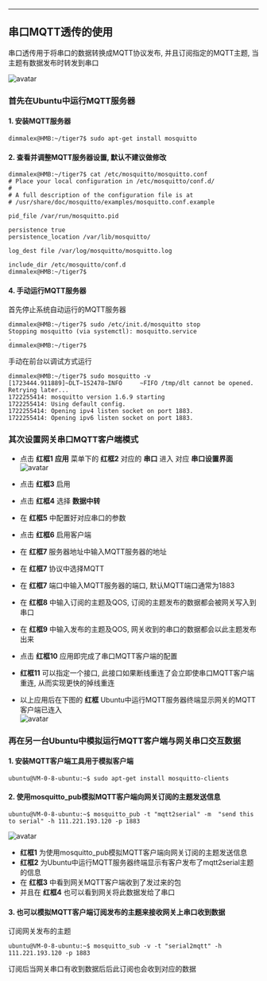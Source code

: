 
------
## 串口MQTT透传的使用

串口透传用于将串口的数据转换成MQTT协议发布, 并且订阅指定的MQTT主题, 当主题有数据发布时转发到串口   

![avatar](./uart_mqtt.jpg) 


### 首先在Ubuntu中运行MQTT服务器   

#### 1. 安装MQTT服务器   
```
dimmalex@HMB:~/tiger7$ sudo apt-get install mosquitto
```

#### 2. 查看并调整MQTT服务器设置, 默认不建议做修改   
```
dimmalex@HMB:~/tiger7$ cat /etc/mosquitto/mosquitto.conf 
# Place your local configuration in /etc/mosquitto/conf.d/
#
# A full description of the configuration file is at
# /usr/share/doc/mosquitto/examples/mosquitto.conf.example

pid_file /var/run/mosquitto.pid

persistence true
persistence_location /var/lib/mosquitto/

log_dest file /var/log/mosquitto/mosquitto.log

include_dir /etc/mosquitto/conf.d
dimmalex@HMB:~/tiger7$ 
```

#### 4. 手动运行MQTT服务器   
首先停止系统自动运行的MQTT服务器   
```
dimmalex@HMB:~/tiger7$ sudo /etc/init.d/mosquitto stop
Stopping mosquitto (via systemctl): mosquitto.service
.
dimmalex@HMB:~/tiger7$ 
```   
手动在前台以调试方式运行    
```
dimmalex@HMB:~/tiger7$ sudo mosquitto -v
[1723444.911889]~DLT~152478~INFO     ~FIFO /tmp/dlt cannot be opened. Retrying later...
1722255414: mosquitto version 1.6.9 starting
1722255414: Using default config.
1722255414: Opening ipv4 listen socket on port 1883.
1722255414: Opening ipv6 listen socket on port 1883.
```

### 其次设置网关串口MQTT客户端模式   
- 点击 **红框1** **应用** 菜单下的 **红框2** 对应的 **串口** 进入 对应 **串口设置界面**   
![avatar](./uart_mqtt_cn.jpg)
- 点击 **红框3** 启用   
- 点击 **红框4** 选择 **数据中转**   
- 在 **红框5** 中配置好对应串口的参数   
- 点击 **红框6** 启用客户端   
- 在 **红框7** 服务器地址中输入MQTT服务器的地址   
- 在 **红框7** 协议中选择MQTT   
- 在 **红框7** 端口中输入MQTT服务器的端口, 默认MQTT端口通常为1883   
- 在 **红框8** 中输入订阅的主题及QOS, 订阅的主题发布的数据都会被网关写入到串口      
- 在 **红框9** 中输入发布的主题及QOS, 网关收到的串口的数据都会以此主题发布出来   
- 点击 **红框10** 应用即完成了串口MQTT客户端的配置   
- **红框11** 可以指定一个接口, 此接口如果断线重连了会立即使串口MQTT客户端重连, 从而实现更快的掉线重连    

- 以上应用后在下图的 **红框** Ubuntu中运行MQTT服务器终端显示网关的MQTT客户端已连入   
![avatar](./uart_mqtt_connect_cn.jpg)   


### 再在另一台Ubuntu中模拟运行MQTT客户端与网关串口交互数据   

#### 1. 安装MQTT客户端工具用于模拟客户端   
```
ubuntu@VM-0-8-ubuntu:~$ sudo apt-get install mosquitto-clients
```

#### 2. 使用mosquitto_pub模拟MQTT客户端向网关订阅的主题发送信息
```
ubuntu@VM-0-8-ubuntu:~$ mosquitto_pub -t "mqtt2serial" -m  "send this to serial" -h 111.221.193.120 -p 1883
```   
![avatar](./uart_mqtt_recv_cn.jpg)   
- **红框1** 为使用mosquitto_pub模拟MQTT客户端向网关订阅的主题发送信息
- **红框2** 为Ubuntu中运行MQTT服务器终端显示有客户发布了mqtt2serial主题的信息   
- 在 **红框3** 中看到网关MQTT客户端收到了发过来的包   
- 并且在 **红框4** 也可以看到网关将此数据发给了串口   

#### 3. 也可以模拟MQTT客户端订阅发布的主题来接收网关上串口收到数据    
订阅网关发布的主题
```
ubuntu@VM-0-8-ubuntu:~$ mosquitto_sub -v -t "serial2mqtt" -h 111.221.193.120 -p 1883
```
订阅后当网关串口有收到数据后后此订阅也会收到对应的数据    

